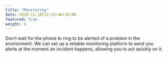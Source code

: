 ```yaml
---
title: "Monitoring"
date: 2018-11-18T12:33:46+10:00
featured: true
weight: 6
---
```

Don't wait for the phone to ring to be alerted of a problem in the environment. We can set up a reliable monitoring platform to send you alerts at the moment an incident happens, allowing you to act quickly on it.
